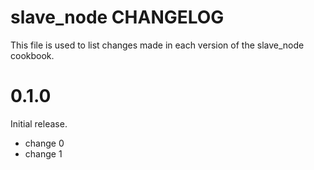 # slave_node CHANGELOG

This file is used to list changes made in each version of the slave_node cookbook.

# 0.1.0

Initial release.

- change 0
- change 1

